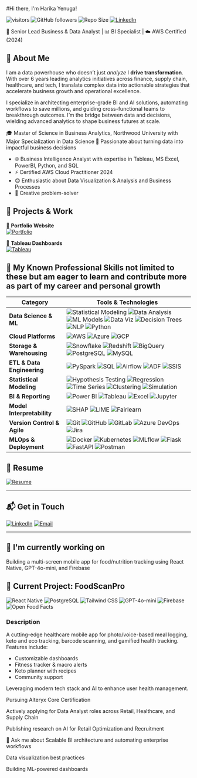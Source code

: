 #Hi there, I'm Harika Yenuga!

![visitors](https://visitor-badge.laobi.icu/badge?page_id=harikayenuga-personal-profile)
![GitHub followers](https://img.shields.io/github/followers/yenugah80?style=social)
![Repo Size](https://img.shields.io/github/repo-size/yenugah80/Harika-Yenuga)
[![LinkedIn](https://img.shields.io/badge/-LinkedIn-0077B5?style=flat&logo=linkedin&logoColor=white)](https://www.linkedin.com/in/harika-ye/)

🎯 Senior Lead Business & Data Analyst | 📊 BI Specialist | ☁️ AWS Certified (2024)

## 🚀 About Me

I am a data powerhouse who doesn’t just *analyze* I **drive transformation**. With over 6 years leading analytics initiatives across finance, supply chain, healthcare, and tech, I translate complex data into actionable strategies that accelerate business growth and operational excellence. 

I specialize in architecting enterprise-grade BI and AI solutions, automating workflows to save millions, and guiding cross-functional teams to breakthrough outcomes. I’m the bridge between data and decisions, wielding advanced analytics to shape business futures at scale.

🎓 Master of Science in Business Analytics, Northwood University with Major Specialization in Data Science
🧠 Passionate about turning data into impactful business decisions

- 🌐 Business Intelligence Analyst with expertise in Tableau, MS Excel, PowerBI, Python, and SQL  
- ⚡ Certified AWS Cloud Practitioner 2024  
- 😊 Enthusiastic about Data Visualization & Analysis and Business Processes  
- 🧠 Creative problem-solver  

## 🚀 Projects & Work

🔹 **Portfolio Website**  
[![Portfolio](https://img.shields.io/badge/-Visit_My_Portfolio-blue?style=flat-square&logo=vercel&logoColor=white)](https://harika-yenuga.vercel.app/)

🔹 **Tableau Dashboards**  
[![Tableau](https://img.shields.io/badge/-My_Tableau_Projects-yellow?style=flat-square&logo=tableau&logoColor=white)](https://public.tableau.com/app/profile/harika.yenuga/vizzes)


## 🧠 My Known Professional Skills not limited to these but am eager to learn and contribute more as part of my career and personal growth

| **Category** | **Tools & Technologies** |
|--------------|---------------------------|
| **Data Science & ML** | ![Statistical Modeling](https://img.shields.io/badge/-Statistical_Modeling-blueviolet?style=flat-square) ![Data Analysis](https://img.shields.io/badge/-Data_Analysis-teal?style=flat-square) ![ML Models](https://img.shields.io/badge/-ML_Models-orange?style=flat-square) ![Data Viz](https://img.shields.io/badge/-Data_Visualization-9cf?style=flat-square) ![Decision Trees](https://img.shields.io/badge/-Decision_Trees-green?style=flat-square) ![NLP](https://img.shields.io/badge/-NLP-yellow?style=flat-square) ![Python](https://img.shields.io/badge/-Python-3776AB?style=flat-square&logo=python&logoColor=white) |
| **Cloud Platforms** | ![AWS](https://img.shields.io/badge/-AWS-orange?style=flat-square&logo=amazonaws&logoColor=white) ![Azure](https://img.shields.io/badge/-Microsoft_Azure-0078D4?style=flat-square&logo=microsoftazure&logoColor=white) ![GCP](https://img.shields.io/badge/-Google_Cloud_Platform-4285F4?style=flat-square&logo=googlecloud&logoColor=white) |
| **Storage & Warehousing** | ![Snowflake](https://img.shields.io/badge/-Snowflake-29B5E8?style=flat-square&logo=snowflake&logoColor=white) ![Redshift](https://img.shields.io/badge/-Redshift-8C3AFA?style=flat-square&logo=amazon-redshift&logoColor=white) ![BigQuery](https://img.shields.io/badge/-BigQuery-669DF6?style=flat-square&logo=googlecloud&logoColor=white) ![PostgreSQL](https://img.shields.io/badge/-PostgreSQL-336791?style=flat-square&logo=postgresql&logoColor=white) ![MySQL](https://img.shields.io/badge/-MySQL-4479A1?style=flat-square&logo=mysql&logoColor=white) |
| **ETL & Data Engineering** | ![PySpark](https://img.shields.io/badge/-PySpark-FDEE21?style=flat-square&logo=apachespark&logoColor=black) ![SQL](https://img.shields.io/badge/-SQL-003B57?style=flat-square) ![Airflow](https://img.shields.io/badge/-Airflow-017CEE?style=flat-square&logo=apacheairflow&logoColor=white) ![ADF](https://img.shields.io/badge/-Azure_Data_Factory-0078D4?style=flat-square) ![SSIS](https://img.shields.io/badge/-SSIS-blue?style=flat-square) |
| **Statistical Modeling** | ![Hypothesis Testing](https://img.shields.io/badge/-Hypothesis_Testing-purple?style=flat-square) ![Regression](https://img.shields.io/badge/-Regression-orange?style=flat-square) ![Time Series](https://img.shields.io/badge/-Time_Series-F77F00?style=flat-square) ![Clustering](https://img.shields.io/badge/-Clustering-2A9D8F?style=flat-square) ![Simulation](https://img.shields.io/badge/-Monte_Carlo_Simulation-FF6F61?style=flat-square) |
| **BI & Reporting** | ![Power BI](https://img.shields.io/badge/-Power_BI-F2C811?style=flat-square&logo=powerbi&logoColor=black) ![Tableau](https://img.shields.io/badge/-Tableau-E97627?style=flat-square&logo=tableau&logoColor=white) ![Excel](https://img.shields.io/badge/-Excel-217346?style=flat-square&logo=microsoftexcel&logoColor=white) ![Jupyter](https://img.shields.io/badge/-Jupyter-F37626?style=flat-square&logo=jupyter&logoColor=white) |
| **Model Interpretability** | ![SHAP](https://img.shields.io/badge/-SHAP-6A1B9A?style=flat-square) ![LIME](https://img.shields.io/badge/-LIME-00C853?style=flat-square) ![Fairlearn](https://img.shields.io/badge/-Fairlearn-AB47BC?style=flat-square) |
| **Version Control & Agile** | ![Git](https://img.shields.io/badge/-Git-F05032?style=flat-square&logo=git&logoColor=white) ![GitHub](https://img.shields.io/badge/-GitHub-181717?style=flat-square&logo=github&logoColor=white) ![GitLab](https://img.shields.io/badge/-GitLab-FCA121?style=flat-square&logo=gitlab&logoColor=white) ![Azure DevOps](https://img.shields.io/badge/-Azure_DevOps-0078D7?style=flat-square&logo=azuredevops&logoColor=white) ![Jira](https://img.shields.io/badge/-Jira-0052CC?style=flat-square&logo=jira&logoColor=white) |
| **MLOps & Deployment** | ![Docker](https://img.shields.io/badge/-Docker-2496ED?style=flat-square&logo=docker&logoColor=white) ![Kubernetes](https://img.shields.io/badge/-Kubernetes-326CE5?style=flat-square&logo=kubernetes&logoColor=white) ![MLflow](https://img.shields.io/badge/-MLflow-2C384A?style=flat-square) ![Flask](https://img.shields.io/badge/-Flask-000000?style=flat-square&logo=flask&logoColor=white) ![FastAPI](https://img.shields.io/badge/-FastAPI-009688?style=flat-square) ![Postman](https://img.shields.io/badge/-Postman-FF6C37?style=flat-square&logo=postman&logoColor=white) |


## 📄 Resume

[![Resume](https://img.shields.io/badge/-Download_Resume-orange?style=flat-square&logo=adobeacrobatreader&logoColor=white)](https://github.com/yenugah80/Resume-HarikaY/raw/main/HARIKAYENUGA.pdf)

---

## 📬 Get in Touch

[![LinkedIn](https://img.shields.io/badge/-LinkedIn-0077B5?style=flat&logo=linkedin&logoColor=white)](https://www.linkedin.com/in/harika-ye/)
[![Email](https://img.shields.io/badge/-Email_Directly-D14836?style=flat-square&logo=gmail&logoColor=white)](mailto:harika20y@gmail.com)

---

## 🧪 I'm currently working on
Building a multi-screen mobile app for food/nutrition tracking using React Native, GPT-4o-mini, and Firebase

## 🚀 Current Project: FoodScanPro

![React Native](https://img.shields.io/badge/-React%20Native-20232A?style=flat&logo=react&logoColor=61DAFB)
![PostgreSQL](https://img.shields.io/badge/-PostgreSQL-336791?style=flat&logo=postgresql&logoColor=white)
![Tailwind CSS](https://img.shields.io/badge/-Tailwind-38B2AC?style=flat&logo=tailwind-css&logoColor=white)
![GPT-4o-mini](https://img.shields.io/badge/-GPT--4o--mini-00AABB?style=flat&logo=chatgpt&logoColor=white)
![Firebase](https://img.shields.io/badge/-Firebase-FFCA28?style=flat&logo=firebase&logoColor=black)
![Open Food Facts](https://img.shields.io/badge/-Open%20Food%20Facts-FF6F00?style=flat&logo=foodpanda&logoColor=white)

### Description
A cutting-edge healthcare mobile app for photo/voice-based meal logging, keto and eco tracking, barcode scanning, and gamified health tracking. Features include:
- Customizable dashboards
- Fitness tracker & macro alerts
- Keto planner with recipes
- Community support

Leveraging modern tech stack and AI to enhance user health management.


Pursuing Alteryx Core Certification

Actively applying for Data Analyst roles across Retail, Healthcare, and Supply Chain

Publishing research on AI for Retail Optimization and Recruitment

💬 Ask me about
Scalable BI architecture and automating enterprise workflows

Data visualization best practices

Building ML-powered dashboards
